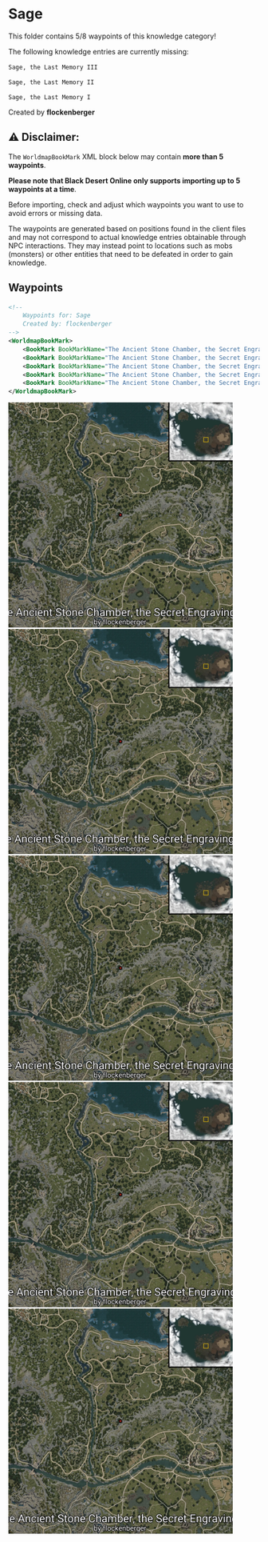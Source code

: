 # Sage

This folder contains 5/8 waypoints of this knowledge category!

The following knowledge entries are currently missing: 

```
Sage, the Last Memory III
```

```
Sage, the Last Memory II
```

```
Sage, the Last Memory I
```


Created by **flockenberger**

## ⚠️ Disclaimer:
The `WorldmapBookMark` XML block below may contain **more than 5 waypoints**.

**Please note that Black Desert Online only supports importing up to 5 waypoints at a time**.

Before importing, check and adjust which waypoints you want to use to avoid errors or missing data.

The waypoints are generated based on positions found in the client files and may not correspond to actual knowledge entries obtainable through NPC interactions.
They may instead point to locations such as mobs (monsters) or other entities that need to be defeated in order to gain knowledge.

## Waypoints
```xml
<!--
    Waypoints for: Sage
    Created by: flockenberger
-->
<WorldmapBookMark>
    <BookMark BookMarkName="The Ancient Stone Chamber, the Secret Engraving V" PosX="-38238.30078125" PosY="-1515.0799560546875" PosZ="3646.510009765625" />
    <BookMark BookMarkName="The Ancient Stone Chamber, the Secret Engraving IV" PosX="-38238.30078125" PosY="-1515.0799560546875" PosZ="3646.510009765625" />
    <BookMark BookMarkName="The Ancient Stone Chamber, the Secret Engraving III" PosX="-38238.30078125" PosY="-1515.0799560546875" PosZ="3646.510009765625" />
    <BookMark BookMarkName="The Ancient Stone Chamber, the Secret Engraving II" PosX="-38238.30078125" PosY="-1515.0799560546875" PosZ="3646.510009765625" />
    <BookMark BookMarkName="The Ancient Stone Chamber, the Secret Engraving I" PosX="-38238.30078125" PosY="-1515.0799560546875" PosZ="3646.510009765625" />
</WorldmapBookMark>
```

<img src="./Sage_The Ancient Stone Chamber, the Secret Engraving V_Preview.webp" width="450"/> <img src="./Sage_The Ancient Stone Chamber, the Secret Engraving IV_Preview.webp" width="450"/> <img src="./Sage_The Ancient Stone Chamber, the Secret Engraving III_Preview.webp" width="450"/> <img src="./Sage_The Ancient Stone Chamber, the Secret Engraving II_Preview.webp" width="450"/> <img src="./Sage_The Ancient Stone Chamber, the Secret Engraving I_Preview.webp" width="450"/> 